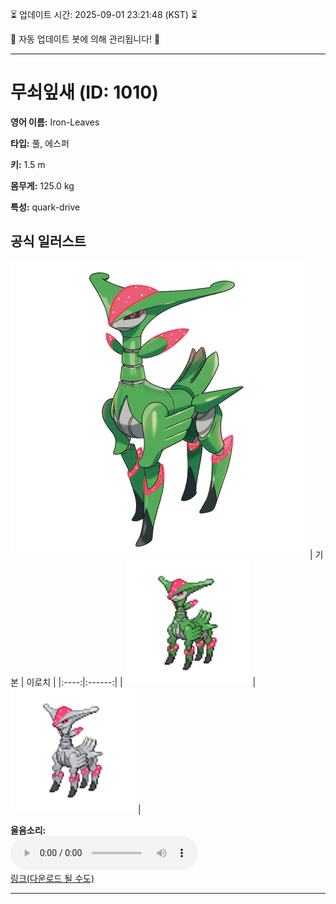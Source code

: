
⏳ 업데이트 시간: 2025-09-01 23:21:48 (KST) ⏳

🤖 자동 업데이트 봇에 의해 관리됩니다! 🤖

---

# 무쇠잎새 (ID: 1010)
**영어 이름:** Iron-Leaves

**타입:** 풀, 에스퍼

**키:** 1.5 m

**몸무게:** 125.0 kg

**특성:** quark-drive

## 공식 일러스트
![](https://raw.githubusercontent.com/PokeAPI/sprites/master/sprites/pokemon/other/official-artwork/1010.png)
| 기본 | 이로치 |
|:----:|:------:|
| <img src="https://raw.githubusercontent.com/PokeAPI/sprites/master/sprites/pokemon/1010.png" width="200"> | <img src="https://raw.githubusercontent.com/PokeAPI/sprites/master/sprites/pokemon/shiny/1010.png" width="200"> |

**울음소리:**<br><audio controls src="https://raw.githubusercontent.com/PokeAPI/cries/main/cries/pokemon/latest/1010.ogg"></audio><br> [링크(다운로드 될 수도)](https://raw.githubusercontent.com/PokeAPI/cries/main/cries/pokemon/latest/1010.ogg)


---
